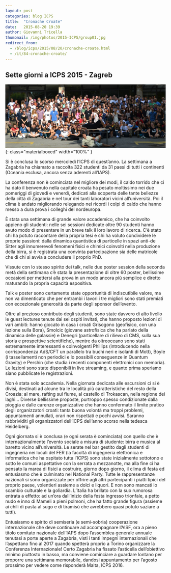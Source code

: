 ```yaml
---
layout: post
categories: blog ICPS
title:  "Cronache Croate"
date:   2015-08-20 19:39
author: Giovanni Tricella
thumbnail: /img/photos/2015-ICPS/group01.jpg
redirect_from:
  - /blog/icps/2015/08/20/cronache-croate.html
  - /it/84-cronache-croate/
---
```


## Sette giorni a ICPS 2015 - Zagreb

![Foto di gruppo ICPS2017](/img/photos/2015-ICPS/group01.jpg){: class="materialboxed" width="100%" }

Si è conclusa lo scorso mercoledì l’ICPS di quest’anno. La settimana a Zagabria ha chiamato a raccolta 322 studenti da 31 paesi di tutti i continenti (Oceania esclusa, ancora senza aderenti all’IAPS).

La conferenza non è cominciata nel migliore dei modi, il caldo torrido che ci ha dato il benvenuto nella capitale croata ha pesato moltissimo nei due pomeriggi di giovedì e venerdì, dedicati alla scoperta delle tante bellezze della città di Zagabria e nel tour dei tanti laboratori vicini all’università. Poi il clima è andato migliorando relegando nei ricordi i colpi di caldo che hanno messo a dura prova i colleghi del nordeuropa.

È stata una settimana di grande valore accademico, che ha coinvolto appieno gli studenti: nelle sei sessioni dedicate oltre 90 studenti hanno avuto modo di presentare in un breve talk il loro lavoro di ricerca. C’è stato chi ha potuto raccontare della propria tesi e chi ha voluto condividere le proprie passioni: dalla dinamica quantistica di particelle in spazi anti-de Sitter agli innumerevoli fenomeni fisici e chimici coinvolti nella produzione della birra, si è registrata una convinta partecipazione sia delle matricole che di chi si avvia a concludere il proprio PhD.

Vissute con lo stesso spirito dei talk, nelle due poster session della seconda metà della settimana c’è stata la presentazione di oltre 60 poster, bellissime occasioni per mettersi alla prova in un modo ancora più semplice e diretto maturando la propria capacità espositiva.

Talk e poster sono certamente state opportunità di indiscutibile valore, ma non va dimenticato che per entrambi i lavori i tre migliori sono stati premiati con eccezionale generosità da parte degli sponsor dell’evento.

Oltre al prezioso contributo degli studenti, sono state davvero di alto livello le guest lectures tenute dai sei ospiti invitati, che hanno proposto lezioni di vari ambiti: hanno giocato in casa i croati Grisogono (geofisico, con una lezione sulla Bora), Smolcic (giovane astrofisica che ha parlato della dinamica delle galassie) e Denegri (particellare di rilievo di CMS, sulla sua storia e prospettive scientifiche), mentre da oltreoceano sono stati estremamente interessanti e coinvolgenti Phillips (introducendo nella corrispondenza AdS/CFT un parallelo tra buchi neri e isolanti di Mott), Boyle (i tassellamenti non periodici e lo possibili conseguenze in Quantum Gravity) e Pershin (che studia i recenti componenti elettronici con memoria). Le lezioni sono state disponibili in live streaming, e quanto prima speriamo siano pubblicate le registrazioni.

Non è stata solo accademia. Nella giornata dedicata alle escursioni ci si è divisi, destinati ad alcune tra le località più caratteristiche del resto della Croazia: al mare, rafting sul fiume, al castello di Trokascan, nella regione dei laghi... Diverse bellissime proposte, purtroppo spesso condizionate dalla pioggia e dalle carenze organizzative che hanno confermato il limite pratico degli organizzatori croati: tanta buona volontà ma troppi problemi, appuntamenti annullati, orari non rispettati e pochi avvisi. Saranno rabbrividiti gli organizzatori dell’ICPS dell’anno scorso nella tedesca Heidelberg.

Ogni giornata si è conclusa (e ogni serata è cominciata) con quello che è internazionalmente l’evento sociale a misura di studente: birra e musica al baretto vicino all’università. Le serate nel bar gestito dagli studenti di ingegneria nei locali del FER (la facoltà di ingegneria elettronica e informatica che ha ospitato tutta l’ICPS) sono state inizialmente sottotono e sotto le comuni aspettative con la serrata a mezzanotte, ma alla fine ci ha pensato la marea di fisici a costruire, giorno dopo giorno, il clima di festa ed entusiasmo che è culminato nel National Party. Tutte le rappresentanze nazionali si sono organizzate per offrire agli altri partecipanti i piatti tipici del proprio paese, volentieri assieme a dolci e liquori. E non sono mancati lo scambio culturale e la goliardia. L’Italia ha brillato con la suo rumorosa entrata a effetto: ad un’ora dall’inizio della festa ingresso trionfale, a petto nudo e inno di Mameli a pieni polmoni, che ha fatto grande figura (assieme ai chili di pasta al sugo e di tiramisù che avrebbero quasi potuto saziare a tutti).

Entusiasmo e spirito di semiseria (e semi-sobria) cooperazione internazionale che deve continuare ad accompagnare l’AISF, ora a pieno titolo comitato nazionale dell’IAPS dopo l’assemblea generale annuale tenutasi a porte aperte a Zagabria, visti i tanti impegni internazionali che l’aspettano fino al 2017 quando spetterà proprio a Torino organizzare la Conferenza Internazionale! Certo Zagabria ha fissato l’asticella dell’obiettivo minimo piuttosto in basso, ma conviene cominciare a guardare lontano per proporre una settimana memorabile, dandosi appuntamento per l’agosto prossimo per vedere come risponderà Malta, ICPS 2016.
